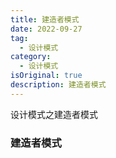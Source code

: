 ```yaml
---
title: 建造者模式
date: 2022-09-27
tag:
  - 设计模式
category:
  - 设计模式
isOriginal: true
description: 建造者模式
---
```


设计模式之建造者模式
<!-- more -->



### 建造者模式
